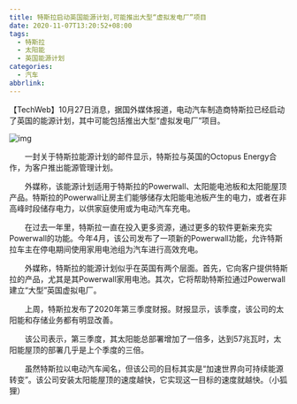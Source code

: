 ```yaml
---
title: 特斯拉启动英国能源计划,可能推出大型“虚拟发电厂”项目
date: 2020-11-07T13:20:52+08:00
tags:
  - 特斯拉
  - 太阳能
  - 英国能源计划
categories:
  - 汽车
abbrlink:
---
```


【TechWeb】10月27日消息，据国外媒体报道，电动汽车制造商特斯拉已经启动了英国的能源计划，其中可能包括推出大型“虚拟发电厂”项目。

![img](https://cdn.jsdelivr.net/gh/yakeing/Documentation@main/Hexo/images/9ee2-kcaeqzx5327379.jpg)

　　一封关于特斯拉能源计划的邮件显示，特斯拉与英国的Octopus Energy合作，为客户推出能源管理计划。

　　外媒称，该能源计划适用于特斯拉的Powerwall、太阳能电池板和太阳能屋顶产品。特斯拉的Powerwall让房主们能够储存太阳能电池板产生的电力，或者在非高峰时段储存电力，以供家庭使用或为电动汽车充电。

　　在过去一年里，特斯拉一直在投入更多资源，通过更多的软件更新来充实Powerwall的功能。今年4月，该公司发布了一项新的Powerwall功能，允许特斯拉车主在停电期间使用家用电池组为汽车进行高效充电。

　　外媒称，特斯拉的能源计划似乎在英国有两个层面。首先，它向客户提供特斯拉的产品，尤其是其Powerwall家用电池。其次，它将帮助特斯拉通过Powerwall建立“大型”英国虚拟电厂。

　　上周，特斯拉发布了2020年第三季度财报。财报显示，该季度，该公司的太阳能和存储业务都有明显改善。

　　该公司表示，第三季度，其太阳能总部署增加了一倍多，达到57兆瓦时，太阳能屋顶的部署几乎是上个季度的三倍。

　　虽然特斯拉以电动汽车闻名，但该公司的目标其实是“加速世界向可持续能源转变”。该公司安装太阳能屋顶的速度越快，它实现这一目标的速度就越快。（小狐狸）
